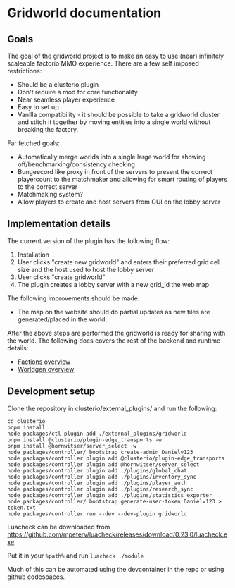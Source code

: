 # Gridworld documentation

## Goals

The goal of the gridworld project is to make an easy to use (near) infinitely scaleable factorio MMO experience. There are a few self imposed restrictions:

* Should be a clusterio plugin
* Don't require a mod for core functionality
* Near seamless player experience
* Easy to set up
* Vanilla compatibility - it should be possible to take a gridworld cluster and stitch it together by moving entities into a single world without breaking the factory.

Far fetched goals:

* Automatically merge worlds into a single large world for showing off/benchmarking/consistency checking
* Bungeecord like proxy in front of the servers to present the correct playercount to the matchmaker and allowing for smart routing of players to the correct server
* Matchmaking system?
* Allow players to create and host servers from GUI on the lobby server

## Implementation details

The current version of the plugin has the following flow:

1. Installation
1. User clicks "create new gridworld" and enters their preferred grid cell size and the host used to host the lobby server
1. User clicks "create gridworld"
1. The plugin creates a lobby server with a new grid_id
the web map

The following improvements should be made:

* The map on the website should do partial updates as new tiles are generated/placed in the world.

After the above steps are performed the gridworld is ready for sharing with the world. The following docs covers the rest of the backend and runtime details:

* [Factions overview](factions/factions%20overview.md)
* [Worldgen overview](worldgen/worldgen%20overview.md)

## Development setup

Clone the repository in clusterio/external_plugins/ and run the following:

	cd clusterio
	pnpm install
	node packages/ctl plugin add ./external_plugins/gridworld
	pnpm install @clusterio/plugin-edge_transports -w
	pnpm install @hornwitser/server_select -w
	node packages/controller/ bootstrap create-admin Danielv123
	node packages/controller plugin add @clusterio/plugin-edge_transports
	node packages/controller plugin add @hornwitser/server_select
	node packages/controller plugin add ./plugins/global_chat
	node packages/controller plugin add ./plugins/inventory_sync
	node packages/controller plugin add ./plugins/player_auth
	node packages/controller plugin add ./plugins/research_sync
	node packages/controller plugin add ./plugins/statistics_exporter
	node packages/controller/ bootstrap generate-user-token Danielv123 > token.txt
	node packages/controller run --dev --dev-plugin gridworld

Luacheck can be downloaded from https://github.com/mpeterv/luacheck/releases/download/0.23.0/luacheck.exe

Put it in your `%path%` and run `luacheck ./module`

Much of this can be automated using the devcontainer in the repo or using github codespaces.
